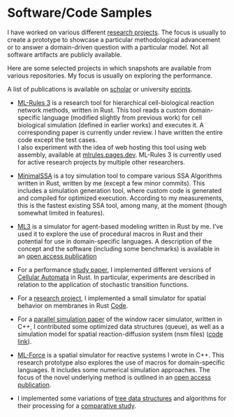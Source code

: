 # Software/Code Samples

I have worked on various different [research projects](https://mosi.informatik.uni-rostock.de/team/staff/till-koester/). The focus is usually to create a prototype to showcase a particular methodological advancement or to answer a domain-driven question with a particular model. Not all software artifacts are publicly available.

Here are some selected projects in which snapshots are available from various repositories. My focus is usually on exploring the performance.

A list of publications is available on [scholar](https://scholar.google.com/citations?user=osDesgYAAAAJ&hl=en) or university [eprints](https://eprints.mosi.informatik.uni-rostock.de/view/creators/K=F6ster=3ATill=3A=3A.html).


* [ML-Rules 3](https://git.informatik.uni-rostock.de/mosi/ml-rules3-official) is a research tool for hierarchical cell-biological reaction network methods, written in Rust. This tool reads a custom domain-specific language (modified slightly from previous work) for cell biological simulation (defined in earlier works) and executes it. A corresponding paper is currently under review.
I have written the entire code except the test cases.  
I also experiment with the idea of web hosting this tool using web assembly, available at [mlrules.pages.dev](https://mlrules.pages.dev).
ML-Rules 3 is currently used for active research projects by multiple other researchers.

* [MinimalSSA](https://git.informatik.uni-rostock.de/mosi/minimal-ssa) is a toy simulation tool to compare various SSA Algorithms written in Rust, written by me (except a few minor commits).
This includes a simulation generation tool, where custom code is generated and compiled for optimized execution. According to my measurements, this is the fastest existing SSA tool, among many, at the moment (though somewhat limited in features).

* [ML3](https://git.informatik.uni-rostock.de/mosi/ML3-Rust) is a simulator for agent-based modeling written in Rust by me. I’ve used it to explore the use of procedural macros in Rust and their potential for use in domain-specific languages. A description of the concept and the software (including some benchmarks) is available in an [open access publication](https://www.jasss.org/27/1/10.html)

* For a performance [study paper](https://ieeexplore.ieee.org/document/9384086), I implemented different versions of [Cellular Automata](https://osf.io/g5yah/) in Rust. In particular, experiments are described in relation to the application of stochastic transition functions.

* For a [research project](https://doi.org/10.1098/rsos.221177), I implemented a small simulator for spatial behavior on membranes in Rust [Code](https://osf.io/5y7cw).

* For a [parallel simulation paper](https://doi.org/10.1145/3573900.3591115) of the window racer simulator, written in C++, I contributed some optimized data structures (queue), as well as a simulation model for spatial reaction-diffusion system (nsm files) ([code link](https://doi.org/10.5281/zenodo.7829485)).

* [ML-Force](https://git.informatik.uni-rostock.de/mosi/ml-force-publication) is a spatial simulator for reactive systems I wrote in C++. This research prototype also explores the use of macros for domain-specific languages. It includes some numerical simulation approaches. The focus of the novel underlying method is outlined in an [open access publication](https://doi.org/10.1186/s12859-019-3092-y).

* I implemented some variations of [tree data structures](https://git.informatik.uni-rostock.de/mosi/dynamic_reaction_container) and algorithms for their processing for a [comparative study](https://dl.acm.org/doi/10.1145/3200921.3200943).
